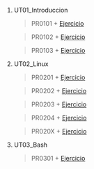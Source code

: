 1. UT01_Introduccion
    > PR0101 +
    [Ejercicio](./UT01_Introduccion/PR0101/PR0101_introvagrant.md)
    
    > PR0102 + 
    > [Ejercicio](./UT01_Introduccion/PR0102/PR0103_RedesVagrant.md)
    
    > PR0103 + 
    [Ejercicio](./UT01_Introduccion/PR0103/PR0103_RedesVagrant.md)
    > 
2. UT02_Linux
    > PR0201 +
    [Ejercicio](./UT02_Linux/PR0201/PR0201_Usuarios_permisos.md)
   
    > PR0202 +
    [Ejercicio](./UT02_Linux/PR0202/PR0202.md)

    > PR0203 +
    [Ejercicio](./UT02_Linux/PR0203/PR0203.md)

    > PR0204 +
    [Ejercicio](./UT02_Linux/PR0204/PR0204.md)

    > PR020X +
    [Ejercicio](./UT02_Linux/PR020X/PR020X.md)

3. UT03_Bash
    > PR0301 +
    [Ejercicio](./UT03_Bash/PR0301/PR0301.md)